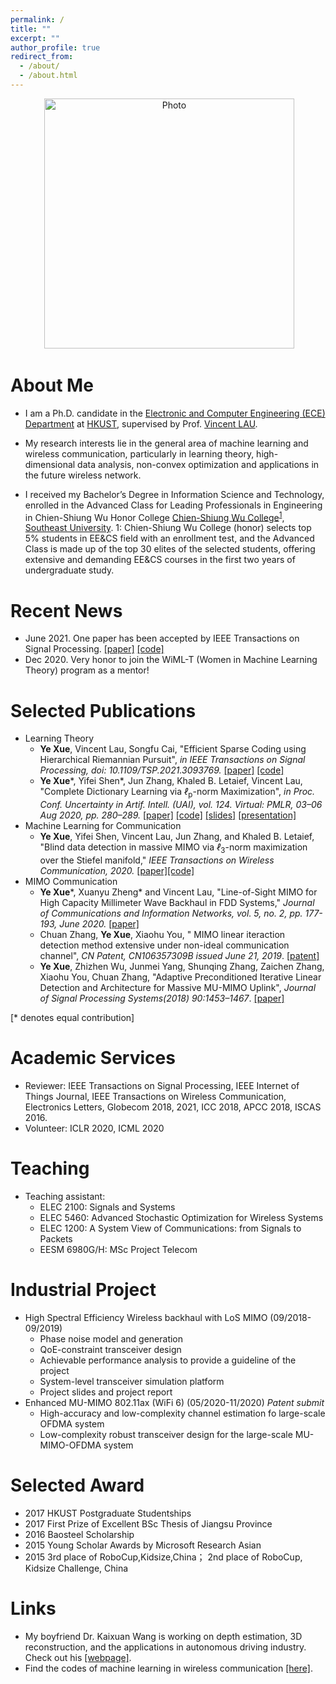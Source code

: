 ```yaml
---
permalink: /
title: ""
excerpt: ""
author_profile: true
redirect_from: 
  - /about/
  - /about.html
---
```


<p align="center">
  <img src="https://github.com/yokoxue/yokoxue.github.io/blob/master/images/myphoto.jpg?raw=true" alt="Photo" style="width: 400px;"/> 
</p>

# About Me
* I am a Ph.D. candidate in the [Electronic and Computer Engineering (ECE) Department](https://www.ece.ust.hk/) at [HKUST](https://www.ust.hk/), supervised by Prof. [Vincent LAU](https://eeknlau.home.ece.ust.hk/HKUST-Office-HomePage/HKUST_Home.html). 

* My research interests lie in the general area of machine learning and wireless communication, particularly in learning theory, high-dimensional data analysis, non-convex optimization and applications in the future wireless network. 

* I received my Bachelor’s Degree in Information Science and Technology, enrolled in the Advanced Class for Leading Professionals in Engineering in Chien-Shiung Wu Honor College [Chien-Shiung Wu College](https://wjx.seu.edu.cn/wjxen/)<sup>[1](#myfootnote1)</sup>, [Southeast University](https://www.seu.edu.cn/english/).
 <a name="myfootnote1">1</a>: Chien-Shiung Wu College (honor) selects top 5% students in EE&CS field with an enrollment test, and the Advanced Class is made up of the top 30 elites of the selected students, offering extensive and demanding EE&CS courses in the first two years of undergraduate study.

# Recent News
* June 2021. One paper has been accepted by  IEEE Transactions on Signal Processing. [[paper]](https://arxiv.org/abs/2104.10314) [[code]](https://github.com/yokoxue/HRP) 
* Dec 2020. Very honor to join the WiML-T (Women in Machine Learning Theory) program as a mentor!


# Selected Publications
* Learning Theory
   -  <b>Ye Xue</b>,  Vincent Lau, Songfu Cai, "Efficient Sparse Coding using Hierarchical Riemannian Pursuit", <i>in IEEE Transactions on Signal Processing, doi: 10.1109/TSP.2021.3093769.</i> [[paper]](https://arxiv.org/abs/2104.10314) [[code]](https://github.com/yokoxue/HRP) 
  -  <b>Ye Xue</b>\*, Yifei Shen\*, Jun Zhang, Khaled B. Letaief, Vincent Lau, "Complete Dictionary Learning via <i>ℓ</i><sub>p</sub>-norm Maximization", <i>in Proc. Conf. Uncertainty in Artif. Intell. (UAI), vol. 124. Virtual: PMLR, 03–06 Aug 2020, pp. 280–289.</i> [[paper]](http://proceedings.mlr.press/v124/shen20a.html) [[code]](https://github.com/yokoxue/LpDL) [[slides]](https://github.com/yokoxue/LpDL/blob/master/UAI.pdf) [[presentation]](https://www.youtube.com/watch?v=7ybIy1ztwHg)
* Machine Learning for Communication
  - <b>Ye Xue</b>, Yifei Shen, Vincent Lau, Jun Zhang, and Khaled B. Letaief, "Blind data detection in massive MIMO via <i>ℓ</i><sub>3</sub>-norm maximization over the Stiefel manifold," <i>IEEE Transactions on Wireless Communication, 2020.</i> [[paper]](https://ieeexplore.ieee.org/document/9246702)[[code]](https://github.com/yokoxue/LpDL)
* MIMO Communication
  - <b>Ye Xue</b>\*, Xuanyu Zheng\* and Vincent Lau, "Line-of-Sight MIMO for High Capacity Millimeter Wave Backhaul in FDD Systems," <i> Journal of Communications and Information Networks, vol. 5, no. 2, pp. 177-193, June 2020.</i> [[paper]](https://ieeexplore.ieee.org/abstract/document/9130434)
  - Chuan Zhang,  <b>Ye Xue</b>,   Xiaohu You, " MIMO linear iteraction detection method extensive under non-ideal communication channel", <i>CN Patent, CN106357309B issued June 21, 2019</i>. [[patent]](https://patents.google.com/patent/CN106357309B/en?oq=CN106357309B)
  - <b>Ye Xue</b>,  Zhizhen Wu, Junmei Yang, Shunqing Zhang, Zaichen Zhang, Xiaohu You,  Chuan Zhang, "Adaptive Preconditioned Iterative Linear Detection and Architecture for Massive MU-MIMO Uplink",  <i>Journal of Signal Processing Systems(2018) 90:1453–1467</i>. [[paper]](https://link.springer.com/article/10.1007/s11265-017-1317-8) 
 

[\* denotes equal contribution]

# Academic Services
* Reviewer: IEEE Transactions on Signal Processing, IEEE Internet of Things Journal, IEEE Transactions on Wireless Communication, Electronics Letters, Globecom 2018, 2021, ICC 2018, APCC 2018, ISCAS 2016.
* Volunteer: ICLR 2020, ICML 2020

# Teaching
* Teaching assistant:
  - ELEC 2100: Signals and Systems
  - ELEC 5460: Advanced Stochastic Optimization for Wireless Systems 
  - ELEC 1200: A System View of Communications: from Signals to Packets
  - EESM 6980G/H: MSc Project Telecom

# Industrial Project
* High Spectral Efficiency Wireless backhaul with LoS MIMO (09/2018-09/2019)
    - Phase noise model and generation
    - QoE-constraint transceiver design
    - Achievable performance analysis to provide a guideline of the project
    - System-level transceiver simulation platform
    - Project slides and project report
* Enhanced MU-MIMO 802.11ax (WiFi 6) (05/2020-11/2020) <i> Patent submit </i>
    - High-accuracy and low-complexity channel estimation fo large-scale OFDMA system
    - Low-complexity robust transceiver design for the large-scale MU-MIMO-OFDMA system

# Selected Award
* 2017 HKUST Postgraduate Studentships 
* 2017 First Prize of Excellent BSc Thesis of Jiangsu Province 
* 2016 Baosteel Scholarship 
* 2015 Young Scholar Awards by Microsoft Research Asian 
* 2015 3rd place of RoboCup,Kidsize,China； 2nd place of RoboCup, Kidsize Challenge, China

# Links
* My boyfriend Dr. Kaixuan Wang is working on depth estimation, 3D reconstruction, and the applications in autonomous driving industry. Check out his [[webpage]](https://wang-kx.github.io/).
* Find the codes of machine learning in wireless communication [[here]](https://github.com/IIT-Lab/Paper-with-Code-of-Wireless-communication-Based-on-DL).

